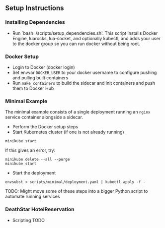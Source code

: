 ## Setup Instructions

### Installing Dependencies
- Run `bash ./scripts/setup_dependencies.sh'. This script installs Docker Engine, luarocks, lua-socket, and optionally kubectl, and adds your user to the docker group so you can run docker without being root.

### Docker Setup
- Login to Docker (docker login)
- Set envvar `DOCKER_USER` to your docker username to configure pushing and pulling built containers
- Run `make containers` to build the sidecar and init containers and push them to Docker Hub

### Minimal Example
The minimal example consists of a single deployment running an `nginx` service container alongside a sidecar.
- Perform the Docker setup steps
- Start Kubernetes cluster (if one is not already running)
```
minikube start
```
If this gives an error, try:
```
minikube delete --all --purge
minikube start
```
- Start the deployment
```
envsubst < scripts/minimal/deployment.yaml | kubectl apply -f -
```
TODO: Might move some of these steps into a bigger Python script to automate running services

### DeathStar HotelReservation
- Scripting TODO
